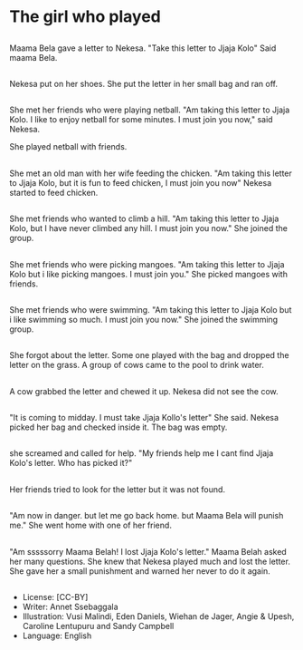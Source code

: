 # The girl who played

##
Maama Bela gave a letter to
Nekesa.
"Take this letter to Jjaja Kolo"
Said maama Bela.

##
Nekesa put on her shoes.
She put the letter in her small
bag and ran off.

##
She met her friends who were playing netball.
"Am taking this letter to Jjaja Kolo. I like to
enjoy netball for some minutes. I must join you
now," said Nekesa.

She played netball with friends.

##
She met an old man with her
wife feeding the chicken.
"Am taking this letter to Jjaja
Kolo, but it is fun to feed
chicken, I must join you now"
Nekesa started to feed chicken.

##
She met friends who wanted to climb a hill.
"Am taking this letter to Jjaja Kolo, but I have
never climbed any hill. I must join you now."
She joined the group.

##
She met friends who were
picking mangoes. "Am taking
this letter to Jjaja Kolo but i like
picking mangoes.
I must join you."
She picked mangoes with
friends.

##
She met friends who were
swimming.
"Am taking this letter to Jjaja
Kolo but i like swimming so
much.
I must join you now."
She joined the swimming group.

##
She forgot about the letter.
Some one played with the bag
and dropped the letter on the
grass.
A group of cows came to the
pool to drink water.

##
A cow grabbed the letter and
chewed it up.
Nekesa did not see the cow.

##
"It is coming to midday.
I must take Jjaja Kollo's letter"
She said.
Nekesa picked her bag and checked inside it.
The bag was empty.

##
she screamed and called for
help.
"My friends help me
I cant find Jjaja Kolo's letter.
Who has picked it?"

##
Her friends tried to look for the
letter but it was not found.

##
"Am now in danger.
but let me go back home.
but Maama Bela will punish me."
She went home with one of her friend.

##
"Am sssssorry Maama Belah! I lost Jjaja Kolo's
letter."
Maama Belah asked her many questions.
She knew that Nekesa played much and lost
the letter.
She gave her a small punishment and warned
her never to do it again.

##
* License: [CC-BY]
* Writer: Annet Ssebaggala
* Illustration: Vusi Malindi, Eden Daniels, Wiehan de Jager, Angie & Upesh, Caroline Lentupuru and Sandy Campbell
* Language: English
